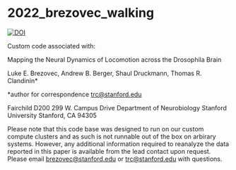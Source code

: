 # 2022_brezovec_walking

[![DOI](https://zenodo.org/badge/451286138.svg)](https://zenodo.org/badge/latestdoi/451286138)

Custom code associated with:

Mapping the Neural Dynamics of Locomotion across the Drosophila Brain 

Luke E. Brezovec, Andrew B. Berger, Shaul Druckmann, Thomas R. Clandinin*

*author for correspondence
trc@stanford.edu


Fairchild D200
299 W. Campus Drive
Department of Neurobiology
Stanford University
Stanford, CA
94305

Please note that this code base was designed to run on our custom compute clusters and as such is not runnable out of the box on arbirary systems.
However, any additional information required to reanalyze the data reported in this paper is available from the lead contact upon request.
Please email brezovec@stanford.edu or trc@stanford.edu with questions.
